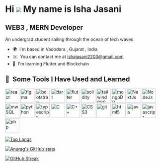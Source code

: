 Hi ![](https://user-images.githubusercontent.com/18350557/176309783-0785949b-9127-417c-8b55-ab5a4333674e.gif)
My name is Isha Jasani
===================================================================================================================================  
WEB3 , MERN Developer
----------------------------------  
An undergrad student sailing through the ocean of tech waves  
* 🌍  I'm based in Vadodara , Gujarat , India 
* ✉️  You can contact me at [ishajasani2203@gmail.com](mailto:ishajasani2203@gmail.com)
* 🧠  I'm learning Flutter and Blockchain
<h2> 🚀 &nbsp;Some Tools I Have Used and Learned</h2>
<p align="left">

<img src="https://cdn.jsdelivr.net/gh/devicons/devicon/icons/react/react-original.svg" alt="react" width="45" height="45"/>
<img src="https://cdn.jsdelivr.net/gh/devicons/devicon/icons/figma/figma-original.svg" alt="figma" width="45" height="45"/>
<img src="https://cdn.jsdelivr.net/gh/devicons/devicon/icons/bootstrap/bootstrap-original.svg" alt="bootstrap" width="45" height="45"/>
<img src="https://cdn.jsdelivr.net/gh/devicons/devicon/icons/dart/dart-original.svg" alt="dart" width="45" height="45"/>
<img src="https://cdn.jsdelivr.net/gh/devicons/devicon/icons/flutter/flutter-original.svg" alt="flutter" width="45" height="45"/>
<img src="https://cdn.jsdelivr.net/gh/devicons/devicon/icons/solidity/solidity-original.svg" alt="solidity" width="45" height="45"/>
<img src="https://cdn.jsdelivr.net/gh/devicons/devicon/icons/tailwindcss/tailwindcss-plain.svg" alt="tailwindCSS" width="45" height="45"/>
<img src="https://cdn.jsdelivr.net/gh/devicons/devicon/icons/mongodb/mongodb-original.svg" alt="mongoDB" width="45" height="45"/>
<img src="https://cdn.jsdelivr.net/gh/devicons/devicon/icons/nextjs/nextjs-original.svg" alt="NextJs" width="45" height="45"/>
<img src="https://cdn.jsdelivr.net/gh/devicons/devicon/icons/nodejs/nodejs-original-wordmark.svg" alt="NodeJs" width="45" height="45"/>
<img src="https://cdn.jsdelivr.net/gh/devicons/devicon/icons/mysql/mysql-original-wordmark.svg" alt="mwSQL" width="45" height="45"/>         
<img src="https://cdn.jsdelivr.net/gh/devicons/devicon/icons/python/python-original.svg" alt="python" width="45" height="45"/>
<img src="https://cdn.jsdelivr.net/gh/devicons/devicon/icons/typescript/typescript-original.svg" alt="typescript" width="45" height="45"/>
<img src="https://cdn.jsdelivr.net/gh/devicons/devicon/icons/c/c-original.svg" alt="C" width="45" height="45"/>
<img src="https://cdn.jsdelivr.net/gh/devicons/devicon/icons/cplusplus/cplusplus-original.svg" alt="C++" width="45" height="45"/>
<img src="https://cdn.jsdelivr.net/gh/devicons/devicon/icons/css3/css3-original.svg" alt="CSS3" width="45" height="45"/>
<img src="https://cdn.jsdelivr.net/gh/devicons/devicon/icons/git/git-original.svg" alt="git" width="45" height="45"/>
<img src="https://cdn.jsdelivr.net/gh/devicons/devicon/icons/html5/html5-original.svg" alt="html5" width="45" height="45"/>
<img src="https://cdn.jsdelivr.net/gh/devicons/devicon/icons/java/java-original.svg" alt="java" width="45" height="45"/>
<img src="https://cdn.jsdelivr.net/gh/devicons/devicon/icons/javascript/javascript-original.svg" alt="javascript" width="45" height="45"/>
<img src="https://cdn.jsdelivr.net/gh/devicons/devicon/icons/php/php-original.svg" alt="php" width="45" height="45"/>        
</p>

[![Top Langs](https://github-readme-stats.vercel.app/api/top-langs/?username=ishajasani&layout=donut&theme=transparent&background=80%2CFFFFFF%2CE5E5E5)](https://github.com/ishajasani/github-readme-stats)

[![Anurag's GitHub stats](https://github-readme-stats.vercel.app/api?username=ishajasani&show_icons=true&theme=transparent&background=80%2CFFFFFF%2CE5E5E5)](https://github.com/ishajasani/github-readme-stats)

[![GitHub Streak](https://streak-stats.demolab.com/?user=ishajasani&theme=default)](https://git.io/streak-stats)


